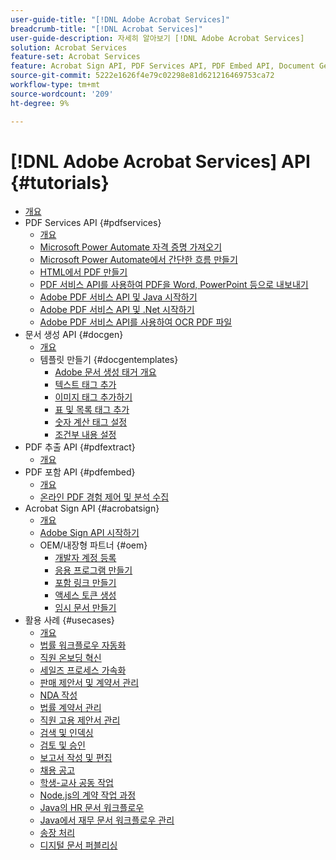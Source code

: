 ```yaml
---
user-guide-title: "[!DNL Adobe Acrobat Services]"
breadcrumb-title: "[!DNL Acrobat Services]"
user-guide-description: 자세히 알아보기 [!DNL Adobe Acrobat Services]
solution: Acrobat Services
feature-set: Acrobat Services
feature: Acrobat Sign API, PDF Services API, PDF Embed API, Document Generation API
source-git-commit: 5222e1626f4e79c02298e81d621216469753ca72
workflow-type: tm+mt
source-wordcount: '209'
ht-degree: 9%

---
```



# [!DNL Adobe Acrobat Services] API {#tutorials}

+ [개요](overview.md)
+ PDF Services API {#pdfservices}
   + [개요](pdfservices/overview-pdfservices.md)
   + [Microsoft Power Automate 자격 증명 가져오기](pdfservices/getting-credentials-power-automate.md)
   + [Microsoft Power Automate에서 간단한 흐름 만들기](pdfservices/create-workflow-power-automate.md)
   + [HTML에서 PDF 만들기](pdfservices/createpdffromhtml.md)
   + [PDF 서비스 API를 사용하여 PDF을 Word, PowerPoint 등으로 내보내기](pdfservices/exportpdf.md)
   + [Adobe PDF 서비스 API 및 Java 시작하기](pdfservices/gettingstartedjava.md)
   + [Adobe PDF 서비스 API 및 .Net 시작하기](pdfservices/gettingstartednet.md)
   + [Adobe PDF 서비스 API를 사용하여 OCR PDF 파일](pdfservices/ocr.md)
+ 문서 생성 API {#docgen}
   + [개요](docgen/overview-docgen.md)
   + 템플릿 만들기 {#docgentemplates}
      + [Adobe 문서 생성 태거 개요](docgen/taggeroverview.md)
      + [텍스트 태그 추가](docgen/taggeraddtexttags.md)
      + [이미지 태그 추가하기](docgen/taggeraddimagetags.md)
      + [표 및 목록 태그 추가](docgen/taggertables.md)
      + [숫자 계산 태그 설정](docgen/taggercalculations.md)
      + [조건부 내용 설정](docgen/taggerconditional.md)
+ PDF 추출 API {#pdfextract}
   + [개요](pdfextract/overview-extract.md)
+ PDF 포함 API {#pdfembed}
   + [개요](pdfembed/overview-embed.md)
   + [온라인 PDF 경험 제어 및 분석 수집](pdfembed/controlpdfexperience.md)
+ Acrobat Sign API {#acrobatsign}
   + [개요](acrobatsign/overview-sign.md)
   + [Adobe Sign API 시작하기](acrobatsign/signapi.md)
   + OEM/내장형 파트너 {#oem}
      + [개발자 계정 등록](acrobatsign/sign-up-developer-account.md)
      + [응용 프로그램 만들기](acrobatsign/creating-your-application.md)
      + [포함 링크 만들기](acrobatsign/creating-an-embed-link.md)
      + [액세스 토큰 생성](acrobatsign/generating-an-access-token.md)
      + [임시 문서 만들기](acrobatsign/creating-a-transient-document.md)
+ 활용 사례 {#usecases}
   + [개요](usecases/overview-usecases.md)
   + [법률 워크플로우 자동화](usecases/automatelegalworkflows.md)
   + [직원 온보딩 혁신](usecases/employeeonboarding.md)
   + [세일즈 프로세스 가속화](usecases/acceleratesales.md)
   + [판매 제안서 및 계약서 관리](usecases/sales.md)
   + [NDA 작성](usecases/nda.md)
   + [법률 계약서 관리](usecases/legal.md)
   + [직원 고용 제안서 관리](usecases/offer.md)
   + [검색 및 인덱싱](usecases/searching.md)
   + [검토 및 승인](usecases/reviews.md)
   + [보고서 작성 및 편집](usecases/reportcreation.md)
   + [채용 공고](usecases/jobposting.md)
   + [학생-교사 공동 작업](usecases/educationcollab.md)
   + [Node.js의 계약 작업 과정](usecases/AgreementWorkflowsNodejs.md)
   + [Java의 HR 문서 워크플로우](usecases/HRAgreementWorkflowsJava.md)
   + [Java에서 재무 문서 워크플로우 관리](usecases/FinanceWorkflowsJava.md)
   + [송장 처리](usecases/invoices.md)
   + [디지털 문서 퍼블리싱](usecases/ddppdfembedapi.md)

